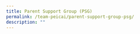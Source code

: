 ```yaml
---
title: Parent Support Group (PSG)
permalink: /team-peicai/parent-support-group-psg/
description: ""
---
```

